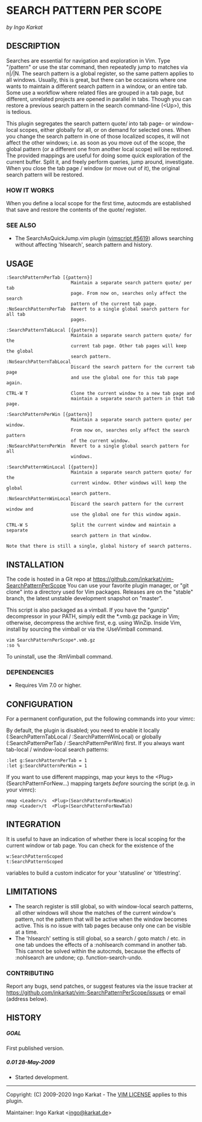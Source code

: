 SEARCH PATTERN PER SCOPE
===============================================================================
_by Ingo Karkat_

DESCRIPTION
------------------------------------------------------------------------------

Searches are essential for navigation and exploration in Vim. Type "/pattern"
or use the star command, then repeatedly jump to matches via n|/|N. The
search pattern is a global register, so the same pattern applies to all
windows. Usually, this is great, but there can be occasions where one wants to
maintain a different search pattern in a window, or an entire tab. Some use a
workflow where related files are grouped in a tab page, but different,
unrelated projects are opened in parallel in tabs. Though you can restore a
previous search pattern in the search command-line (&lt;Up&gt;), this is tedious.

This plugin segregates the search pattern quote/ into tab page- or window-local
scopes, either globally for all, or on demand for selected ones. When you
change the search pattern in one of those localized scopes, it will not affect
the other windows; i.e. as soon as you move out of the scope, the global
pattern (or a different one from another local scope) will be restored.
The provided mappings are useful for doing some quick exploration of the current
buffer. Split it, and freely perform queries, jump around, investigate. When
you close the tab page / window (or move out of it), the original search
pattern will be restored.

### HOW IT WORKS

When you define a local scope for the first time, autocmds are established
that save and restore the contents of the quote/ register.

### SEE ALSO

- The SearchAsQuickJump.vim plugin ([vimscript #5619](http://www.vim.org/scripts/script.php?script_id=5619)) allows searching without
  affecting 'hlsearch', search pattern and history.

USAGE
------------------------------------------------------------------------------

    :SearchPatternPerTab [{pattern}]
                            Maintain a separate search pattern quote/ per tab
                            page. From now on, searches only affect the search
                            pattern of the current tab page.
    :NoSearchPatternPerTab  Revert to a single global search pattern for all tab
                            pages.

    :SearchPatternTabLocal [{pattern}]
                            Maintain a separate search pattern quote/ for the
                            current tab page. Other tab pages will keep the global
                            search pattern.
    :NoSearchPatternTabLocal
                            Discard the search pattern for the current tab page
                            and use the global one for this tab page again.

    CTRL-W T                Clone the current window to a new tab page and
                            maintain a separate search pattern in that tab page.

    :SearchPatternPerWin [{pattern}]
                            Maintain a separate search pattern quote/ per window.
                            From now on, searches only affect the search pattern
                            of the current window.
    :NoSearchPatternPerWin  Revert to a single global search pattern for all
                            windows.

    :SearchPatternWinLocal [{pattern}]
                            Maintain a separate search pattern quote/ for the
                            current window. Other windows will keep the global
                            search pattern.
    :NoSearchPatternWinLocal
                            Discard the search pattern for the current window and
                            use the global one for this window again.

    CTRL-W S                Split the current window and maintain a separate
                            search pattern in that window.

    Note that there is still a single, global history of search patterns.

INSTALLATION
------------------------------------------------------------------------------

The code is hosted in a Git repo at
    https://github.com/inkarkat/vim-SearchPatternPerScope
You can use your favorite plugin manager, or "git clone" into a directory used
for Vim packages. Releases are on the "stable" branch, the latest unstable
development snapshot on "master".

This script is also packaged as a vimball. If you have the "gunzip"
decompressor in your PATH, simply edit the \*.vmb.gz package in Vim; otherwise,
decompress the archive first, e.g. using WinZip. Inside Vim, install by
sourcing the vimball or via the :UseVimball command.

    vim SearchPatternPerScope*.vmb.gz
    :so %

To uninstall, use the :RmVimball command.

### DEPENDENCIES

- Requires Vim 7.0 or higher.

CONFIGURATION
------------------------------------------------------------------------------

For a permanent configuration, put the following commands into your vimrc:

By default, the plugin is disabled; you need to enable it locally
(:SearchPatternTabLocal / :SearchPatternWinLocal) or globally
(:SearchPatternPerTab / :SearchPatternPerWin) first. If you always want
tab-local / window-local search patterns:

    :let g:SearchPatternPerTab = 1
    :let g:SearchPatternPerWin = 1

If you want to use different mappings, map your keys to the
&lt;Plug&gt;(SearchPatternForNew...) mapping targets _before_ sourcing the script
(e.g. in your vimrc):

    nmap <Leader>/s  <Plug>(SearchPatternForNewWin)
    nmap <Leader>/t  <Plug>(SearchPatternForNewTab)

INTEGRATION
------------------------------------------------------------------------------

It is useful to have an indication of whether there is local scoping for the
current window or tab page. You can check for the existence of the

    w:SearchPatternScoped
    t:SearchPatternScoped

variables to build a custom indicator for your 'statusline' or 'titlestring'.

LIMITATIONS
------------------------------------------------------------------------------

- The search register is still global, so with window-local search patterns,
  all other windows will show the matches of the current window's pattern, not
  the pattern that will be active when the window becomes active. This is no
  issue with tab pages because only one can be visible at a time.
- The 'hlsearch' setting is still global, so a search / goto match / etc. in
  one tab undoes the effects of a :nohlsearch command in another tab. This
  cannot be solved within the autocmds, because the effects of :nohlsearch are
  undone; cp. function-search-undo.

### CONTRIBUTING

Report any bugs, send patches, or suggest features via the issue tracker at
https://github.com/inkarkat/vim-SearchPatternPerScope/issues or email (address
below).

HISTORY
------------------------------------------------------------------------------

##### GOAL
First published version.

##### 0.01    28-May-2009
- Started development.

------------------------------------------------------------------------------
Copyright: (C) 2009-2020 Ingo Karkat -
The [VIM LICENSE](http://vimdoc.sourceforge.net/htmldoc/uganda.html#license) applies to this plugin.

Maintainer:     Ingo Karkat &lt;ingo@karkat.de&gt;
